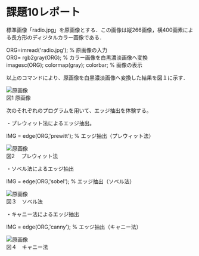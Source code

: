 ﻿# 課題10レポート

標準画像「radio.jpg」を原画像とする．この画像は縦266画像，横400画素による長方形のディジタルカラー画像である．

ORG=imread('radio.jpg'); % 原画像の入力  
ORG= rgb2gray(ORG); % カラー画像を白黒濃淡画像へ変換  
imagesc(ORG); colormap(gray); colorbar; % 画像の表示  

以上のコマンドにより、原画像を白黒濃淡画像へ変換した結果を図１に示す．    

![原画像](https://github.com/Shun510/MATLAB2/blob/master/images/kadai10_1.jpg)  
図1 原画像

次のそれぞれのプログラムを用いて、エッジ抽出を体験する。


・プレウィット法によるエッジ抽出。

  IMG = edge(ORG,'prewitt'); % エッジ抽出（プレウィット法）  

![原画像](https://github.com/Shun510/MATLAB2/blob/master/images/kadai10_2.jpg)  
図2　 プレウィット法


・ソベル法によるエッジ抽出

  IMG = edge(ORG,'sobel'); % エッジ抽出（ソベル法）  

![原画像](https://github.com/Shun510/MATLAB2/blob/master/images/kadai10_3.jpg)  
図３　ソベル法


・キャニー法によるエッジ抽出

  IMG = edge(ORG,'canny'); % エッジ抽出（キャニー法）  

![原画像](https://github.com/Shun510/MATLAB2/blob/master/images/kadai10_4.jpg)  
図４　キャニー法

